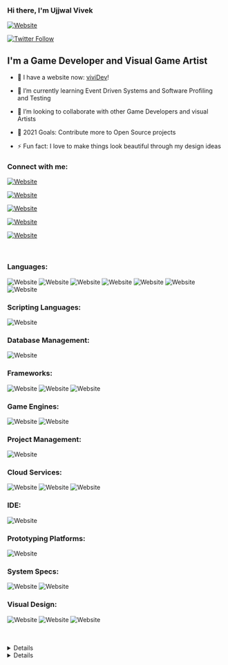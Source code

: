 
### Hi there, I'm Ujjwal Vivek

  

[![Website](https://img.shields.io/website?label=viviDev.net&style=for-the-badge&up_color=%2360be86&down_color=%23e74c3c&url=https%3A%2F%2Fvividev.net)](https://vividev.net)

[![Twitter Follow](https://img.shields.io/twitter/follow/VicksTurtle?color=3498db&logo=twitter&style=for-the-badge)](https://twitter.com/VicksTurtle)

  

## I'm a Game Developer and Visual Game Artist

  

- 🔭 I have a website now: [viviDev][website]!

- 🌱 I’m currently learning Event Driven Systems and Software Profiling and Testing

- 👯 I’m looking to collaborate with other Game Developers and visual Artists

- 🥅 2021 Goals: Contribute more to Open Source projects

- ⚡ Fun fact: I love to make things look beautiful through my design ideas

  

### Connect with me:

[![Website](https://img.shields.io/badge/website-16a085?style=for-the-badge&logoColor=white&url=https%3A%2F%2Fvividev.net)](https://vividev.net)

[![Website](https://img.shields.io/badge/Gmail-D14836?style=for-the-badge&logo=gmail&logoColor=white&url=mailto:ujjwalvivek21@gmail.com)](mailto:ujjwalvivek21@gmail.com)

[![Website](https://img.shields.io/badge/Twitter-1DA1F2?style=for-the-badge&logo=twitter&logoColor=white)](https://twitter.com/VicksTurtle)

[![Website](https://img.shields.io/badge/LinkedIn-0077B5?style=for-the-badge&logo=linkedin&logoColor=white)](https://www.linkedin.com/in/ujjwal-vivek-511696160/)

[![Website](https://img.shields.io/badge/Instagram-E4405F?style=for-the-badge&logo=instagram&logoColor=white)](https://www.instagram.com/vivigam.es/)

  

<br  />

  

### Languages:

![Website](https://img.shields.io/badge/C%23-239120?style=for-the-badge&logo=c-sharp&logoColor=white)
![Website](https://img.shields.io/badge/C%2B%2B-00599C?style=for-the-badge&logo=c%2B%2B&logoColor=white)
![Website](https://img.shields.io/badge/Java-ED8B00?style=for-the-badge&logo=java&logoColor=white)
![Website](https://img.shields.io/badge/CSS3-1572B6?style=for-the-badge&logo=css3&logoColor=white)
![Website](https://img.shields.io/badge/HTML5-E34F26?style=for-the-badge&logo=html5&logoColor=white)
![Website](https://img.shields.io/badge/Python-FFD43B?style=for-the-badge&logo=python&logoColor=darkgreen)
![Website](https://img.shields.io/badge/JavaScript-323330?style=for-the-badge&logo=javascript&logoColor=F7DF1E)

### Scripting Languages:

![Website](https://img.shields.io/badge/json-5E5C5C?style=for-the-badge&logo=json&logoColor=white)
### Database Management:

![Website](https://img.shields.io/badge/MySQL-005C84?style=for-the-badge&logo=mysql&logoColor=white)
### Frameworks:

![Website](https://img.shields.io/badge/.NET-512BD4?style=for-the-badge&logo=dotnet&logoColor=white)
![Website](https://img.shields.io/badge/Node.js-339933?style=for-the-badge&logo=nodedotjs&logoColor=white)
![Website](https://img.shields.io/badge/React_Native-20232A?style=for-the-badge&logo=react&logoColor=61DAFB)


### Game Engines:

![Website](https://img.shields.io/badge/Unity-100000?style=for-the-badge&logo=unity&logoColor=white)
![Website](https://img.shields.io/badge/-Unreal%20Engine-313131?style=for-the-badge&logo=unreal-engine&logoColor=white)
### Project Management:

![Website](https://img.shields.io/badge/Jira-0052CC?style=for-the-badge&logo=Jira&logoColor=white)
### Cloud Services:

![Website](https://img.shields.io/badge/Azure_DevOps-0078D7?style=for-the-badge&logo=azure-devops&logoColor=white)
![Website](https://img.shields.io/badge/Digital_Ocean-0080FF?style=for-the-badge&logo=DigitalOcean&logoColor=white)
![Website](https://img.shields.io/badge/microsoft%20azure-0089D6?style=for-the-badge&logo=microsoft-azure&logoColor=white)

### IDE:

![Website](https://img.shields.io/badge/Visual_Studio-5C2D91?style=for-the-badge&logo=visual%20studio&logoColor=white)
### Prototyping Platforms:


![Website](https://img.shields.io/badge/Raspberry%20Pi-A22846?style=for-the-badge&logo=Raspberry%20Pi&logoColor=white)

### System Specs:

![Website](https://img.shields.io/badge/NVIDIA-RTX_3070Ti-76B900?style=for-the-badge&logo=nvidia&logoColor=white)
![Website](https://img.shields.io/badge/AMD-Ryzen_9_5900X-ED1C24?style=for-the-badge&logo=amd&logoColor=white)
### Visual Design:

![Website](https://img.shields.io/badge/Figma-F24E1E?style=for-the-badge&logo=figma&logoColor=white)
![Website](https://img.shields.io/badge/Adobe%20XD-470137?style=for-the-badge&logo=Adobe%20XD&logoColor=#FF61F6)
![Website](https://img.shields.io/badge/Adobe%20Creative%20Cloud-DA1F26?style=for-the-badge&logo=Adobe%20Creative%20Cloud&logoColor=white)

<br  />

<br  />

 
  

<details>

### Recent GitHub Activity

<!--START_SECTION:activity-->

<!--END_SECTION:activity-->

---

</details>

  

<details>

### GitHub Statistics
  
![Ujjwal's GitHub stats](https://github-readme-stats.vercel.app/api?username=ujjwalvivek&count_private=true&show_icons=true&theme=dracula)
### GitHub Streak Statistics

![Streaks](https://github-readme-streak-stats.herokuapp.com/?user=ujjwalvivek&theme=dracula)

### GitHub Top languages

![Top Langs](https://github-readme-stats.vercel.app/api/top-langs/?username=ujjwalvivek&langs_count=7&layout=compact&theme=dracula)
</details>

  

[website]: https://vividev.net

[twitter]: https://twitter.com/VicksTurtle

[instagram]: https://www.instagram.com/vivigam.es/

[linkedin]: https://www.linkedin.com/in/ujjwal-vivek-511696160/

[email]: mailto:ujjwalvivek21@gmail.com
